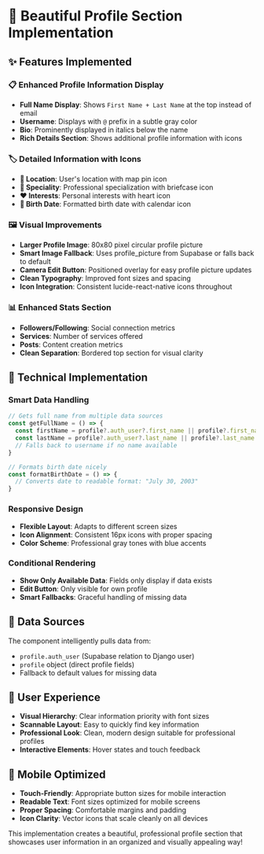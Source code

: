 # 🎨 Beautiful Profile Section Implementation

## ✨ Features Implemented

### 📋 **Enhanced Profile Information Display**
- **Full Name Display**: Shows `First Name + Last Name` at the top instead of email
- **Username**: Displays with `@` prefix in a subtle gray color  
- **Bio**: Prominently displayed in italics below the name
- **Rich Details Section**: Shows additional profile information with icons

### 🏷️ **Detailed Information with Icons**
- **📍 Location**: User's location with map pin icon
- **💼 Speciality**: Professional specialization with briefcase icon  
- **❤️ Interests**: Personal interests with heart icon
- **📅 Birth Date**: Formatted birth date with calendar icon

### 🖼️ **Visual Improvements**
- **Larger Profile Image**: 80x80 pixel circular profile picture
- **Smart Image Fallback**: Uses profile_picture from Supabase or falls back to default
- **Camera Edit Button**: Positioned overlay for easy profile picture updates
- **Clean Typography**: Improved font sizes and spacing
- **Icon Integration**: Consistent lucide-react-native icons throughout

### 📊 **Enhanced Stats Section**
- **Followers/Following**: Social connection metrics
- **Services**: Number of services offered
- **Posts**: Content creation metrics
- **Clean Separation**: Bordered top section for visual clarity

## 🔧 **Technical Implementation**

### **Smart Data Handling**
```typescript
// Gets full name from multiple data sources
const getFullName = () => {
  const firstName = profile?.auth_user?.first_name || profile?.first_name || '';
  const lastName = profile?.auth_user?.last_name || profile?.last_name || '';
  // Falls back to username if no name available
}

// Formats birth date nicely
const formatBirthDate = () => {
  // Converts date to readable format: "July 30, 2003"
}
```

### **Responsive Design**
- **Flexible Layout**: Adapts to different screen sizes
- **Icon Alignment**: Consistent 16px icons with proper spacing
- **Color Scheme**: Professional gray tones with blue accents

### **Conditional Rendering**
- **Show Only Available Data**: Fields only display if data exists
- **Edit Button**: Only visible for own profile
- **Smart Fallbacks**: Graceful handling of missing data

## 🎯 **Data Sources**
The component intelligently pulls data from:
- `profile.auth_user` (Supabase relation to Django user)
- `profile` object (direct profile fields)
- Fallback to default values for missing data

## 🚀 **User Experience**
- **Visual Hierarchy**: Clear information priority with font sizes
- **Scannable Layout**: Easy to quickly find key information  
- **Professional Look**: Clean, modern design suitable for professional profiles
- **Interactive Elements**: Hover states and touch feedback

## 📱 **Mobile Optimized**
- **Touch-Friendly**: Appropriate button sizes for mobile interaction
- **Readable Text**: Font sizes optimized for mobile screens
- **Proper Spacing**: Comfortable margins and padding
- **Icon Clarity**: Vector icons that scale cleanly on all devices

This implementation creates a beautiful, professional profile section that showcases user information in an organized and visually appealing way!
